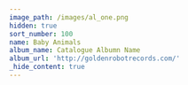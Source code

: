 ```yaml
---
image_path: /images/al_one.png
hidden: true
sort_number: 100
name: Baby Animals
album_name: Catalogue Albumn Name
album_url: 'http://goldenrobotrecords.com/'
_hide_content: true
---
```

